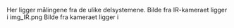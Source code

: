 Her ligger målingene fra de ulike delsystemene.
Bilde fra IR-kameraet ligger i img_IR.png
Bilde fra kameraet ligger i 
